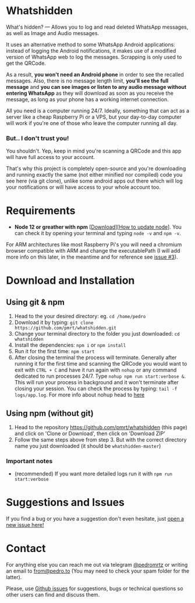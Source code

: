 # Whatshidden

What's hidden? — Allows you to log and read deleted WhatsApp messages, as well as Image and Audio messages.

It uses an alternative method to some WhatsApp Android applications: instead of logging the Android notifications, it makes use of a modified version of WhatsApp web to log the messages. Scrapping is only used to get the QRCode.

As a result, **you won't need an Android phone** in order to see the recalled messages. Also, there is no message length limit, **you'll see the full message** and **you can see images or listen to any audio message without entering WhatsApp** as they will download as soon as you receive the message, as long as your phone has a working internet connection.

All you need is a computer running 24/7. Ideally, something that can act as a server like a cheap Raspberry Pi or a VPS, but your day-to-day computer will work if you're one of those who leave the computer running all day.

### But.. I don't trust you!

You shouldn't. Yep, keep in mind you're scanning a QRCode and this app will have full access to your account.

That's why this project is completely open-source and you're downloading and running exactly the same (not either minified nor compiled) code you see here (via git clone), unlike some android apps out there which will log your notifications or will have access to your whole account too.

# Requirements
- **Node 12 or greather with npm** [[Download](https://nodejs.org/en/download/)][[How to update node](https://stackoverflow.com/questions/8191459/how-do-i-update-node-js)]. You can check it by opening your terminal and typing `node -v` and `npm -v`.

For ARM architectures like most Raspberry Pi's you will need a chromium browser compatible with ARM and change the executablePath (I will add more info on this later, in the meantime and for reference see [issue #3](https://github.com/pmrt/whatshidden/issues/3)).

# Download and Installation

## Using git & npm

1. Head to the your desired directory: eg. `cd /home/pedro`
2. Download it by typing: `git clone https://github.com/pmrt/whatshidden.git`
3. Change your terminal directory to the folder you just downloaded: `cd whatshidden`
4. Install the dependencies: `npm i` or `npm install`
5. Run it for the first time: `npm start`
6. After closing the terminal the process will terminate. Generally after running it for the first time and scanning the QRCode you would want to exit with `CTRL + C` and have it run again with `nohup` or any command dedicated to run processes 24/7. Type `nohup npm run start:verbose &`. This will run your process in background and it won't terminate after closing your session. You can check the process by typing: `tail -f logs/app.log`. For more info about nohup head to [here](https://www.computerhope.com/unix/unohup.htm)

## Using npm (without git)
1. Head to the repository https://github.com/pmrt/whatshidden (this page) and click on 'Clone or Download', then click on 'Download ZIP'
2. Follow the same steps above from step 3. But with the correct directory name you just downloaded (it should be `whatshidden-master`)

### Important notes

- (recommended) If you want more detailed logs run it with `npm run start:verbose`

# Suggestions and Issues
If you find a bug or you have a suggestion don't even hesitate, just [open a new issue here!](https://github.com/pmrt/whatshidden/issues/new)

# Contact
For anything else you can reach me out via telegram [@pedromrtz](https://t.me/pedromrtz) or writing an email to [from@pedro.to](mailto:from@pedro.to) (You may need to check your spam folder for the latter).

Please, use [Github issues](https://github.com/pmrt/whatshidden/issues) for suggestions, bugs or technical questions so other users can find and discuss them.